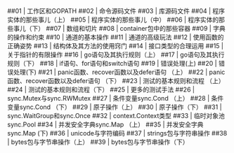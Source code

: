 ##01 | 工作区和GOPATH
##02 | 命令源码文件
##03 | 库源码文件
##04 | 程序实体的那些事儿（上）
##05 | 程序实体的那些事儿（中）
##06 | 程序实体的那些事儿（下）
##07 | 数组和切片
##08 | container包中的那些容器
##09 | 字典的操作和约束
##10 | 通道的基本操作
##11 | 通道的高级玩法
##12 | 使用函数的正确姿势
##13 | 结构体及其方法的使用窍门
##14 | 接口类型的合理运用
##15 | 关于指针的有限操作
##16 | go语句及其执行规则（上）
##17 | go语句及其执行规则（下）
##18 | if语句、for语句和switch语句
##19 | 错误处理(上)
##20 | 错误处理(下)
##21 | panic函数、recover函数以及defer语句 （上）
##22 | panic函数、recover函数以及defer语句 （下）
##23 | 测试的基本规则和流程 （上）
##24 | 测试的基本规则和流程（下）
##25 | 更多的测试手法
##26 | sync.Mutex与sync.RWMutex
##27 | 条件变量sync.Cond （上）
##28 | 条件变量sync.Cond （下）
##29 | 原子操作（上）
##30 | 原子操作（下）
##31 | sync.WaitGroup和sync.Once
##32 | context.Context类型
##33 | 临时对象池sync.Pool
##34 | 并发安全字典sync.Map （上）
##35 | 并发安全字典sync.Map (下)
##36 | unicode与字符编码
##37 | strings包与字符串操作
##38 | bytes包与字节串操作（上）
##39 | bytes包与字节串操作（下）
